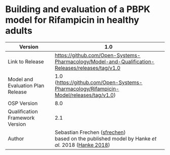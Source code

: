 # Building and evaluation of a PBPK model for Rifampicin in healthy adults





| Version                           | 1.0                                                          |
| --------------------------------- | ------------------------------------------------------------ |
| Link to Release                   | https://github.com/Open-Systems-Pharmacology/Model-and-Qualification-Releases/releases/tag/v1.0 |
| Model and Evaluation Plan Release | 1.0<br />(https://github.com/Open-Systems-Pharmacology/Rifampicin-Model/releases/tag/v1.0) |
| OSP Version                       | 8.0                                                          |
| Qualification Framework Version   | 2.1                                                          |
| Author                            | Sebastian Frechen ([sfrechen](https://github.com/sfrechen))<br />based on the published model by Hanke *et al.* 2018 ([Hanke 2018](#5-References)) |

